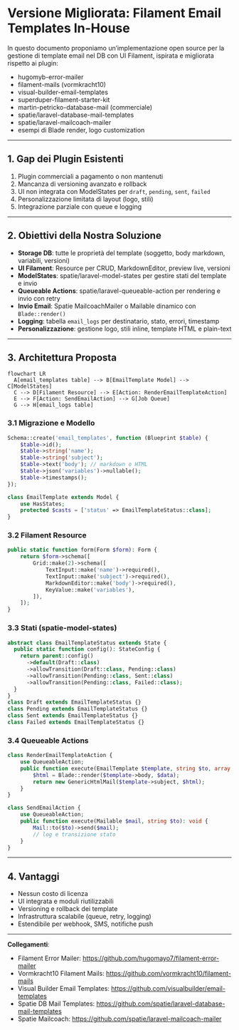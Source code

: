 # Versione Migliorata: Filament Email Templates In-House

In questo documento proponiamo un’implementazione open source per la gestione di template email nel DB con UI Filament, ispirata e migliorata rispetto ai plugin:

- hugomyb-error-mailer
- filament-mails (vormkracht10)
- visual-builder-email-templates
- superduper-filament-starter-kit
- martin-petricko-database-mail (commerciale)
- spatie/laravel-database-mail-templates
- spatie/laravel-mailcoach-mailer
- esempi di Blade render, logo customization

---

## 1. Gap dei Plugin Esistenti

1. Plugin commerciali a pagamento o non mantenuti
2. Mancanza di versioning avanzato e rollback
3. UI non integrata con ModelStates per `draft`, `pending`, `sent`, `failed`
4. Personalizzazione limitata di layout (logo, stili)
5. Integrazione parziale con queue e logging

---

## 2. Obiettivi della Nostra Soluzione

- **Storage DB**: tutte le proprietà del template (soggetto, body markdown, variabili, versioni)
- **UI Filament**: Resource per CRUD, MarkdownEditor, preview live, versioni
- **ModelStates**: spatie/laravel-model-states per gestire stati del template e invio
- **Queueable Actions**: spatie/laravel-queueable-action per rendering e invio con retry
- **Invio Email**: Spatie MailcoachMailer o Mailable dinamico con `Blade::render()`
- **Logging**: tabella `email_logs` per destinatario, stato, errori, timestamp
- **Personalizzazione**: gestione logo, stili inline, template HTML e plain-text

---

## 3. Architettura Proposta

```mermaid
flowchart LR
  A[email_templates table] --> B[EmailTemplate Model] --> C[ModelStates]
  C --> D[Filament Resource] --> E[Action: RenderEmailTemplateAction]
  E --> F[Action: SendEmailAction] --> G[Job Queue]
  G --> H[email_logs table]
```

### 3.1 Migrazione e Modello
```php
Schema::create('email_templates', function (Blueprint $table) {
    $table->id();
    $table->string('name');
    $table->string('subject');
    $table->text('body'); // markdown o HTML
    $table->json('variables')->nullable();
    $table->timestamps();
});

class EmailTemplate extends Model {
    use HasStates;
    protected $casts = ['status' => EmailTemplateStatus::class];
}
```

### 3.2 Filament Resource
```php
public static function form(Form $form): Form {
    return $form->schema([
        Grid::make(2)->schema([
            TextInput::make('name')->required(),
            TextInput::make('subject')->required(),
            MarkdownEditor::make('body')->required(),
            KeyValue::make('variables'),
        ]),
    ]);
}
```

### 3.3 Stati (spatie-model-states)
```php
abstract class EmailTemplateStatus extends State {
  public static function config(): StateConfig {
    return parent::config()
      ->default(Draft::class)
      ->allowTransition(Draft::class, Pending::class)
      ->allowTransition(Pending::class, Sent::class)
      ->allowTransition(Pending::class, Failed::class);
  }
}
class Draft extends EmailTemplateStatus {}
class Pending extends EmailTemplateStatus {}
class Sent extends EmailTemplateStatus {}
class Failed extends EmailTemplateStatus {}
```

### 3.4 Queueable Actions
```php
class RenderEmailTemplateAction {
    use QueueableAction;
    public function execute(EmailTemplate $template, string $to, array $data): Mailable {
        $html = Blade::render($template->body, $data);
        return new GenericHtmlMail($template->subject, $html);
    }
}

class SendEmailAction {
    use QueueableAction;
    public function execute(Mailable $mail, string $to): void {
        Mail::to($to)->send($mail);
        // log e transizione stato
    }
}
```

---

## 4. Vantaggi

- Nessun costo di licenza
- UI integrata e moduli riutilizzabili
- Versioning e rollback dei template
- Infrastruttura scalabile (queue, retry, logging)
- Estendibile per webhook, SMS, notifiche push

---

**Collegamenti**:
- Filament Error Mailer: https://github.com/hugomayo7/filament-error-mailer
- Vormkracht10 Filament Mails: https://github.com/vormkracht10/filament-mails
- Visual Builder Email Templates: https://github.com/visualbuilder/email-templates
- Spatie DB Mail Templates: https://github.com/spatie/laravel-database-mail-templates
- Spatie Mailcoach: https://github.com/spatie/laravel-mailcoach-mailer
